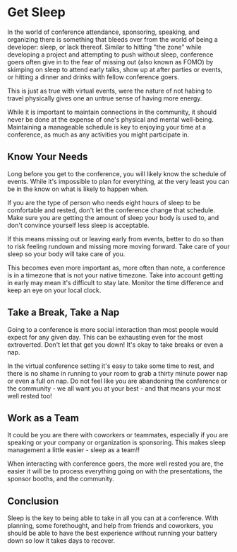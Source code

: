 # Get Sleep

In the world of conference attendance, sponsoring, speaking, and organizing there is something that bleeds over from the world of being a developer: sleep, or lack thereof. Similar to hitting "the zone" while developing a project and attempting to push without sleep, conference goers often give in to the fear of missing out (also known as FOMO) by skimping on sleep to attend early talks, show up at after parties or events, or hitting a dinner and drinks with fellow conference goers.

This is just as true with virtual events, were the nature of not habing to travel physically gives one an untrue sense of having more energy.

While it is important to maintain connections in the community, it should never be done at the expense of one's physical and mental well-being. Maintaining a manageable schedule is key to enjoying your time at a conference, as much as any activities you might participate in.

## Know Your Needs

Long before you get to the conference, you will likely know the schedule of events. While it's impossible to plan for everything, at the very least you can be in the know on what is likely to happen when.

If you are the type of person who needs eight hours of sleep to be comfortable and rested, don't let the conference change that schedule. Make sure you are getting the amount of sleep your body is used to, and don't convince yourself less sleep is acceptable.

If this means missing out or leaving early from events, better to do so than to risk feeling rundown and missing more moving forward. Take care of your sleep so your body will take care of you.

This becomes even more important as, more often than note, a conference is in a timezone that is not your native timezone. Take into account getting in early may mean it's difficult to stay late. Monitor the time difference and keep an eye on your local clock.

## Take a Break, Take a Nap

Going to a conference is more social interaction than most people would expect for any given day. This can be exhausting even for the most extroverted. Don't let that get you down! It's okay to take breaks or even a nap.

In the virtual conference setting it's easy to take some time to rest, and there is no shame in running to your room to grab a thirty minute power nap or even a full on nap. Do not feel like you are abandoning the conference or the community - we all want you at your best - and that means your most well rested too!

## Work as a Team

It could be you are there with coworkers or teammates, especially if you are speaking or your company or organization is sponsoring. This makes sleep management a little easier - sleep as a team!!

When interacting with conference goers, the more well rested you are, the easier it will be to process everything going on with the presentations, the sponsor booths, and the community.

## Conclusion

Sleep is the key to being able to take in all you can at a conference. With planning, some forethought, and help from friends and coworkers, you should be able to have the best experience without running your battery down so low it takes days to recover.
